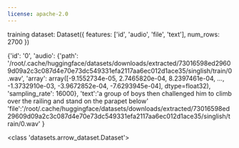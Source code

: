 ```yaml
---
license: apache-2.0
---
```


training dataset:
Dataset({
    features: ['id', 'audio', 'file', 'text'],
    num_rows: 2700
})

{'id': '0',
'audio': {'path': '/root/.cache/huggingface/datasets/downloads/extracted/73016598ed29609d09a2c3c087d4e70e73dc549331efa2117aa6ec012d1ace35/singlish/train/0.wav', 'array': array([-9.1552734e-05,  2.7465820e-04,  8.2397461e-04, ...,
       -1.3732910e-03, -3.9672852e-04, -7.6293945e-04], dtype=float32), 'sampling_rate': 16000},
'text':'a group of boys then challenged him to climb over the railing and stand on the parapet below'
'file':'/root/.cache/huggingface/datasets/downloads/extracted/73016598ed29609d09a2c3c087d4e70e73dc549331efa2117aa6ec012d1ace35/singlish/train/0.wav'
}

<class 'datasets.arrow_dataset.Dataset'>